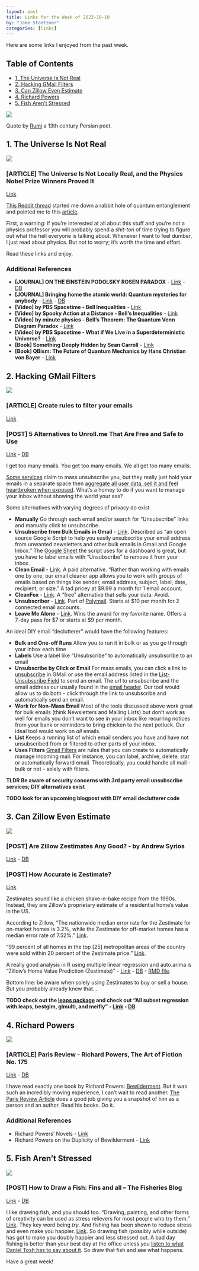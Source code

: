 ```yaml
---
layout: post
title: Links for the Week of 2022-10-10
by: "Jake Stoetzner"
categories: [links]
---
```


Here are some links I enjoyed from the past week. 

## Table of Contents

* [1. The Universe Is Not Real](#1-the-universe-is-not-real)
* [2. Hacking GMail Filters](#2-hacking-gmail-filters)
* [3. Can Zillow Even Estimate](#3-can-zillow-even-estimate)
* [4. Richard Powers](#4-richard-powers)
* [5. Fish Aren’t Stressed](#5-fish-arent-stressed)

![](https://dl.dropboxusercontent.com/s/p6obbdco4lsg9z3/IMG_6945.jpeg?dl=0)

Quote by [Rumi](https://en.m.wikipedia.org/wiki/Rumi) a 13th century Persian poet.

## 1. The Universe Is Not Real

![](https://dl.dropboxusercontent.com/s/sqdubpt7t5jwjjw/5c73a96f0715d.jpeg?dl=0)

### [ARTICLE] The Universe Is Not Locally Real, and the Physics Nobel Prize Winners Proved It

[Link](https://www.scientificamerican.com/article/the-universe-is-not-locally-real-and-the-physics-nobel-prize-winners-proved-it/)

[This Reddit thread](https://www.reddit.com/r/space/comments/xxk1s6/the_universe_is_not_locally_real_and_the_physics/) started me down a rabbit hole of quantum entanglement and pointed me to this [article](https://www.scientificamerican.com/article/the-universe-is-not-locally-real-and-the-physics-nobel-prize-winners-proved-it/).

First, a warning: if you’re interested at all about this stuff and you’re not a physics professor you will probably spend a *shit-ton* of time trying to figure out what the hell everyone is talking about. Whenever I want to feel dumber, I just read about physics. But not to worry; it’s worth the time and effort.

Read these links and enjoy. 

### Additional References

* **[JOURNAL] ON THE EINSTEIN PODOLSKY ROSEN PARADOX** - [Link](https://cds.cern.ch/record/111654/files/vol1p195-200_001.pdf) - [DB](https://www.dropbox.com/s/prgdi3st7wr9avq/2022-Oct-11-%20Text.pdf?dl=0)
* **[JOURNAL] Bringing home the atomic world: Quantum mysteries for anybody** - [Link](https://physlab.lums.edu.pk/images/e/e3/Reading2-QM2.pdf) - [DB](https://www.dropbox.com/s/bla9f2ns2xvcv44/2022-Oct-11-%20Text%20%281%29.pdf?dl=0)
* **[Video] by PBS Spacetime - Bell Inequalities** - [Link](https://youtu.be/tafGL02EUOA)
* **[Video] by Spooky Action at a Distance - Bell’s Inequalities** - [Link](https://youtu.be/0RiAxvb_qI4)
* **[Video] by minute physics - Bell’s Theorem: The Quantum Venn Diagram Paradox** - [Link](https://youtu.be/zcqZHYo7ONs)
* **[Video] by PBS Spacetime -  What if We Live in a Superdeterministic Universe?** - [Link](https://youtu.be/JnKzt6Xq-w4)
* **[Book] Something Deeply Hidden by Sean Carroll** - [Link](https://g.co/kgs/4BP39R)
* **[Book] QBism: The Future of Quantum Mechanics by Hans Christian von Bayer** - [Link](https://g.co/kgs/ZBpNuy)

## 2. Hacking GMail Filters

![](https://dl.dropboxusercontent.com/s/htr2fnasag3e9gz/im-gonna-need-5aa8a7.jpg?dl=0)

### [ARTICLE] Create rules to filter your emails

[Link](https://support.google.com/mail/answer/6579)

### [POST] 5 Alternatives to Unroll.me That Are Free and Safe to Use

[Link](https://emailmate.com/blog/2018/11/alternatives-unrollme-free-safe/) - [DB](https://www.dropbox.com/s/21s1wlgh4i14hdz/2022-Oct-11-%205%20Alternatives%20to%20Unroll.me%20That%20Are%20Free%20and%20Safe%20to%20Use.pdf?dl=0)

I get too many emails. You get too many emails. We all get too many emails.

[Some services](https://www.reddit.com/r/news/comments/678afo/unrollme_head_heartbroken_that_users_found_out_it/) claim to mass unsubscribe you, but they really just hold your emails in a separate space then [aggregate all user data, sell it and feel heartbroken when exposed](https://www.theguardian.com/technology/2017/apr/24/unrollme-mail-unsubscription-service-heartbroken-sells-user-inbox-data-slice). What’s a homey to do if you want to manage your inbox without showing the world your ass?

Some alternatives with varying degrees of privacy do exist

* **Manually** Go through each email and/or search for “Unsubscribe” links and manually click to unsubscribe. 
* **Unsubscribe from Bulk Emails in Gmail** - [Link](https://github.com/labnol/unsubscribe-gmail). Described as “an open source Google Script to help you easily unsubscribe your email address from unwanted newsletters and other bulk emails in Gmail and Google Inbox.” The [Google Sheet](https://www.labnol.org/static/a7c7ad5988170b26abaf99916fe2883e/a14bb/gmail-unsubscribe-mails.png) the script uses for a dashboard is great, but you have to label emails with “Unsubscribe” to remove it from your inbox. 
* **Clean Email** - [Link](https://clean.email/features). A paid alternative. “Rather than working with emails one by one, our email cleaner app allows you to work with groups of emails based on things like sender, email address, subject, label, date, recipient, or size.” A tad pricey at $9.99 a month for 1 email account. 
* **CleanFox** - [Link](https://www.cleanfox.io/en-GB/). A “free” alternative that sells your data. Avoid. 
* **Unsubscriber** - [Link](https://unsubscriber.com/). Part of [Polymail](https://polymail.io/product). Starts at $10 per month for 2 connected email accounts.
* **Leave Me Alone** - [Link](https://leavemealone.app/). Wins the award for my favorite name. Offers a 7-day pass for $7 or starts at $9 per month.

An ideal DIY email “declutterer” would have the following features:

* **Bulk and One-off Runs** Allow you to run it in bulk or as you go through your inbox each time
* **Labels** Use a label like “Unsubscribe” to automatically unsubscribe to an email
* **Unsubscribe by Click or Email** For mass emails, you can click a link to [unsubscribe](https://support.google.com/mail/answer/8151?hl=en&co=GENIE.Platform%3DDesktop) in GMail or use the email address listed in the [List-Unsubscribe Field](https://www.rfc-editor.org/rfc/rfc2369#section-3.2) to send an email. The url to unsubscribe and the email address our usually found in the [email header](https://www.labnol.org/static/0c8b6f6b7e33e47683e76f116c55e607/ad3a2/list-unsubscribe-header.png). Our tool would allow us to do both - click through the link to unsubscribe and automatically send an email.
* **Work for Non-Mass Email** Most of the tools discussed above work great for bulk emails (think Newsletters and Mailing Lists) but don’t work as well for emails you don’t want to see in your inbox like recurring notices from your bank or reminders to bring chicken to the next potluck. Our ideal tool would work on *all* emails.
* **List** Keeps a running list of which email senders you have and have not unsubscribed from or filtered to other parts of your inbox. 
* **Uses Filters** [Gmail Filters](https://support.google.com/mail/answer/6579) are rules that you can create to automatically manage incoming mail. For instance, you can label, archive, delete, star or automatically forward email. Theoretically, you could handle all mail - bulk or not - solely with filters.

**TLDR Be aware of security concerns with 3rd party email unsubscribe services; DIY alternatives exist**

**TODO look for an upcoming blogpost with DIY email declutterer code**

## 3. Can Zillow Even Estimate

![](https://dl.dropboxusercontent.com/s/aki5cdnnkjy9o3d/Shakenbake_fried_ad_1968.jpg?dl=0)

### [POST] Are Zillow Zestimates Any Good? - by Andrew Syrios

[Link](https://andrewsyrios.substack.com/p/are-zillow-zestimates-any-good) - [DB](https://www.dropbox.com/s/8l0peuesuq7sauy/2022-Oct-13-%20Are%20Zillow%20Zestimates%20Any%20Good%3F%20-%20by%20Andrew%20Syrios.pdf?dl=0)

### [POST] How Accurate is Zestimate?

[Link](https://propertyclub.nyc/article/zestimate-accuracy-can-it-be-trusted)

Zestimates sound like a chicken shake-n-bake recipe from the 1990s. Instead, they are Zillow’s proprietary estimate of a residential home’s value in the US.

According to Zillow, “The nationwide median error rate for the Zestimate for on-market homes is 3.2%, while the Zestimate for off-market homes has a median error rate of 7.52%.” [Link](https://www.zillow.com/z/zestimate/).

“99 percent of all homes in the top [25] metropolitan areas of the country were sold within 20 percent of the Zestimate price.” [Link](https://propertyclub.nyc/article/zestimate-accuracy-can-it-be-trusted).

A really good analysis in R using multiple linear regression and auto.arima is “Zillow’s Home Value Prediction (Zestimate)” - [Link](https://rstudio-pubs-static.s3.amazonaws.com/321635_482e51c0348b4d01a7d3ed6cf86eb2ae.html) - [DB](https://www.dropbox.com/s/ws8jx5sma57xrjm/2022-Oct-13-%20Zillow%E2%80%99s%20Home%20Value%20Prediction%20%28Zestimate%29.pdf?dl=0) - [RMD file](https://www.dropbox.com/s/sw3d8olurs52123/yazman_zillow_project.Rmd?dl=0).

Bottom line: be aware when solely using Zestimates to buy or sell a house.  But you probably already knew that…

**TODO check out the [leaps package](https://CRAN.R-project.org/package=leaps) and  check out “All subset regression with leaps, bestglm, glmulti, and meifly” - [Link](https://rstudio-pubs-static.s3.amazonaws.com/2897_9220b21cfc0c43a396ff9abf122bb351.html) - [DB](https://www.dropbox.com/s/gsahlgv83f0afvk/2022-Oct-13-%20All%20subset%20regression%20with%20leaps%2C%20bestglm%2C%20glmulti%2C%20and%20meifly.pdf?dl=0)**

## 4. Richard Powers

![](https://upload.wikimedia.org/wikipedia/en/3/31/Bewilderment_%28Richard_Powers%29.png)

### [ARTICLE] Paris Review - Richard Powers, The Art of Fiction No. 175

[Link](https://www.theparisreview.org/interviews/298/the-art-of-fiction-no-175-richard-powers) - [DB](https://www.dropbox.com/s/guhbrynobymmg2e/2022-Oct-10-%20Paris%20Review%20-%20The%20Art%20of%20Fiction%20No.%20175.pdf?dl=0)

I have read exactly one book by Richard Powers: [Bewilderment](https://g.co/kgs/Pxivfk). But it was such an incredibly moving experience, I can’t wait to read another. [The Paris Review Article](https://www.theparisreview.org/interviews/298/the-art-of-fiction-no-175-richard-powers) does a good job giving you a snapshot of him as a person and an author. Read his books. Do it.

### Additional References

* Richard Powers’ Novels - [Link](https://en.m.wikipedia.org/wiki/Richard_Powers_bibliography)
* Richard Powers on the Duplicity of Bewilderment - [Link](https://lithub.com/richard-powers-on-the-duplicity-of-bewilderment/)

## 5. Fish Aren’t Stressed

![](https://dl.dropboxusercontent.com/s/y7xnabuubd3juix/fish_fins_and_bodies.png?dl=0)

### [POST] How to Draw a Fish: Fins and all – The Fisheries Blog

[Link](https://thefisheriesblog.com/2020/01/06/how-to-draw-a-fish-fins-and-all/) - [DB](https://www.dropbox.com/s/u63eraxhxsa7y0f/2022-Oct-10-%20How%20to%20Draw%20a%20Fish%3A%20Fins%20and%20all%20%E2%80%93%20The%20Fisheries%20Blog.pdf?dl=0)

I like drawing fish, and you should too. “Drawing, painting, and other forms of creativity can be used as stress relievers for most people who try them.” [Link](https://sageclinic.org/blog/art-relieve-stress/).  They key word being *try*. And fishing has been shown to reduce stress and even make you happier. [Link](https://www.outsideonline.com/health/wellness/fishing-can-make-you-happier-and-healthier/). So drawing fish (possibly while outside) has got to make you doubly happier and less stressed out. A bad day fishing is better than your best day at the office unless you [listen to what Daniel Tosh has to say about it](https://youtu.be/yy9CGJpjcxE). So draw that fish and see what happens.

Have a great week!